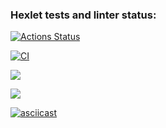 ### Hexlet tests and linter status:
[![Actions Status](https://github.com/lanakonst/frontend-project-46/workflows/hexlet-check/badge.svg)](https://github.com/lanakonst/frontend-project-46/actions)

[![CI](https://github.com/lanakonst/frontend-project-46/actions/workflows/CI.yml/badge.svg)](https://github.com/lanakonst/frontend-project-46/actions/workflows/CI.yml)

<a href="https://codeclimate.com/github/lanakonst/frontend-project-46/test_coverage"><img src="https://api.codeclimate.com/v1/badges/a2a21b98417a4fe20238/test_coverage" /></a>

<a href="https://codeclimate.com/github/lanakonst/frontend-project-46/maintainability"><img src="https://api.codeclimate.com/v1/badges/a2a21b98417a4fe20238/maintainability" /></a>

[![asciicast](https://asciinema.org/a/FqrRQyjwdrvPv9hdcQXotHBOJ.svg)](https://asciinema.org/a/FqrRQyjwdrvPv9hdcQXotHBOJ)
